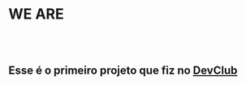 <h1>WE ARE</h1>
<br>
<br>
<h2>Esse é o primeiro projeto que fiz no <a href="https://rodolfomori.com.br/devclub">DevClub</a></h2>

